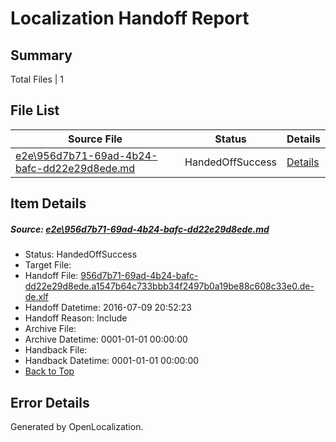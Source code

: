 # <a name='report-top'></a> Localization Handoff Report

## Summary
 Total Files | 1

## File List
 Source File | Status | Details 
 ----------- | ------ | ------- 
 [e2e\956d7b71-69ad-4b24-bafc-dd22e29d8ede.md](https://github.com/OpenLocalizationTestOrg/oltest/blob/7a66b013b592845f32b07e219d74b4787f8389be/e2e/956d7b71-69ad-4b24-bafc-dd22e29d8ede.md) | HandedOffSuccess | [Details](#c78db2229406c8f42e2fe752712bb76a22ae64145)

## Item Details
##### <a name='c78db2229406c8f42e2fe752712bb76a22ae64145'></a> Source: [e2e\956d7b71-69ad-4b24-bafc-dd22e29d8ede.md](https://github.com/OpenLocalizationTestOrg/oltest/blob/7a66b013b592845f32b07e219d74b4787f8389be/e2e/956d7b71-69ad-4b24-bafc-dd22e29d8ede.md)
* Status: HandedOffSuccess
* Target File: 
* Handoff File: [956d7b71-69ad-4b24-bafc-dd22e29d8ede.a1547b64c733bbb34f2497b0a19be88c608c33e0.de-de.xlf](https://github.com/OpenLocalizationTestOrg/olhandoff-e2e/blob/91137a077491ae8f67a923e6bbef355d1113642c/ol-handoff/OpenLocalizationTestOrg/oltest-dede-fly/ci/ht/956d7b71-69ad-4b24-bafc-dd22e29d8ede.a1547b64c733bbb34f2497b0a19be88c608c33e0.de-de.xlf)
* Handoff Datetime: 2016-07-09 20:52:23
* Handoff Reason: Include
* Archive File: 
* Archive Datetime: 0001-01-01 00:00:00
* Handback File: 
* Handback Datetime: 0001-01-01 00:00:00
* [Back to Top](#report-top)


## Error Details

Generated by OpenLocalization.
